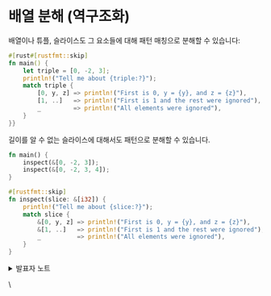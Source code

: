# 배열 분해 (역구조화)

배열이나 튜플, 슬라이스도 그 요소들에 대해 패턴 매칭으로 분해할 수 있습니다:

```rust
#[rust#[rustfmt::skip]
fn main() {
    let triple = [0, -2, 3];
    println!("Tell me about {triple:?}");
    match triple {
        [0, y, z] => println!("First is 0, y = {y}, and z = {z}"),
        [1, ..]   => println!("First is 1 and the rest were ignored"),
        _         => println!("All elements were ignored"),
    }
}}
```

길이를 알 수 없는 슬라이스에 대해서도 패턴으로 분해할 수 있습니다.&#x20;

```rust
fn main() {
    inspect(&[0, -2, 3]);
    inspect(&[0, -2, 3, 4]);
}

#[rustfmt::skip]
fn inspect(slice: &[i32]) {
    println!("Tell me about {slice:?}");
    match slice {
        &[0, y, z] => println!("First is 0, y = {y}, and z = {z}"),
        &[1, ..]   => println!("First is 1 and the rest were ignored"),
        _          => println!("All elements were ignored"),
    }
}
```

<details>

<summary>발표자 노트 </summary>

* `_`를 사용하여 요소를 매칭하는 패턴을 추가해보세요.
* 배열에 값을 더 추가해보세요.
* `..`가 요소 개수에 상관없이 매치될 수 있음을 알려주세요.
* **`[1]`**` ``[.., b]`나 `[a@.., b]`와 같은 패턴으로 꼬리 부분을 매칭하는 것을 보여주세요.

**\[1]** a @ .. 에서 매칭되는 값들이 a에 할당됩니다.

</details>

\
